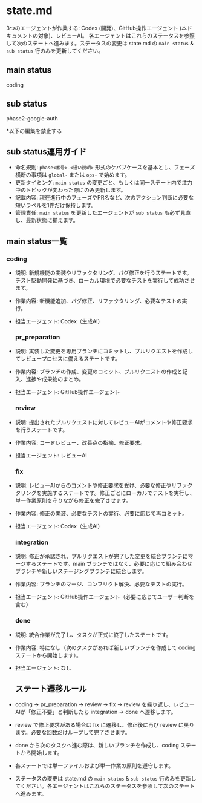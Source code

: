 # **state.md**

3つのエージェントが作業する: Codex (開発)、GitHub操作エージェント (本ドキュメントの対象)、レビューAI。
各エージェントはこれらのステータスを参照して次のステートへ進みます。ステータスの変更は state.md の `main status` & `sub status` 行のみを更新してください。

## **main status**

coding

## **sub status**

phase2-google-auth

\*以下の編集を禁止する

## **sub status運用ガイド**

- 命名規則: `phase<番号>-<短い説明>` 形式のケバブケースを基本とし、フェーズ横断の事項は `global-` または `ops-` で始めます。
- 更新タイミング: `main status` の変更ごと、もしくは同一ステート内で注力中のトピックが変わった際にのみ更新します。
- 記載内容: 現在進行中のフェーズやPR名など、次のアクション判断に必要な短いラベルを1件だけ保持します。
- 管理責任: `main status` を更新したエージェントが `sub status` も必ず見直し、最新状態に揃えます。

## **main status一覧**

### **coding**

* 説明: 新規機能の実装やリファクタリング、バグ修正を行うステートです。テスト駆動開発に基づき、ローカル環境で必要なテストを実行して成功させます。  
* 作業内容: 新機能追加、バグ修正、リファクタリング、必要なテストの実行。  
* 担当エージェント: Codex（生成AI）

  ### **pr\_preparation**

* 説明: 実装した変更を専用ブランチにコミットし、プルリクエストを作成してレビュープロセスに備えるステートです。  
* 作業内容: ブランチの作成、変更のコミット、プルリクエストの作成と記入、進捗や成果物のまとめ。  
* 担当エージェント: GitHub操作エージェント

  ### **review**

* 説明: 提出されたプルリクエストに対してレビューAIがコメントや修正要求を行うステートです。  
* 作業内容: コードレビュー、改善点の指摘、修正要求。  
* 担当エージェント: レビューAI

  ### **fix**

* 説明: レビューAIからのコメントや修正要求を受け、必要な修正やリファクタリングを実施するステートです。修正ごとにローカルでテストを実行し、単一作業原則を守りながら修正を完了させます。  
* 作業内容: 修正の実装、必要なテストの実行、必要に応じて再コミット。  
* 担当エージェント: Codex（生成AI）

  ### **integration**

* 説明: 修正が承認され、プルリクエストが完了した変更を統合ブランチにマージするステートです。main ブランチではなく、必要に応じて組み合わせブランチや新しいステージングブランチに統合します。  
* 作業内容: ブランチのマージ、コンフリクト解決、必要なテストの実行。  
* 担当エージェント: GitHub操作エージェント（必要に応じてユーザー判断を含む）

  ### **done**

* 説明: 統合作業が完了し、タスクが正式に終了したステートです。  
* 作業内容: 特になし（次のタスクがあれば新しいブランチを作成して coding ステートから開始します）。  
* 担当エージェント: なし

  ## **ステート遷移ルール**

* coding → pr\_preparation → review → fix → review を繰り返し、レビューAIが「修正不要」と判断したら integration → done へ遷移します。  
* review で修正要求がある場合は fix に遷移し、修正後に再び review に戻ります。必要な回数だけループして完了させます。  
* done から次のタスクへ進む際は、新しいブランチを作成し、coding ステートから開始します。  
* 各ステートでは単一ファイルおよび単一作業の原則を遵守します。  
* ステータスの変更は state.md の `main status` & `sub status` 行のみを更新してください。各エージェントはこれらのステータスを参照して次のステートへ進みます。
